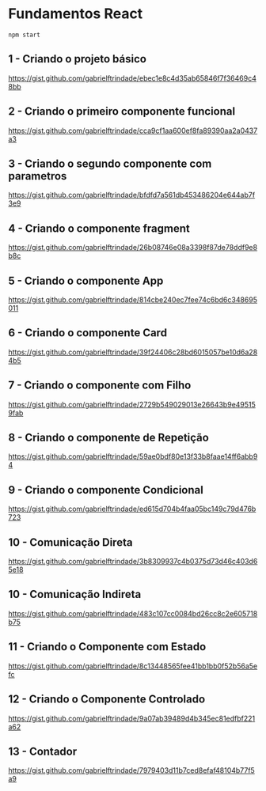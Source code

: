 # Fundamentos React

```
npm start
```

## 1 - Criando o projeto básico
https://gist.github.com/gabrielftrindade/ebec1e8c4d35ab65846f7f36469c48bb

## 2 - Criando o primeiro componente funcional
https://gist.github.com/gabrielftrindade/cca9cf1aa600ef8fa89390aa2a0437a3

## 3 - Criando o segundo componente com parametros
https://gist.github.com/gabrielftrindade/bfdfd7a561db453486204e644ab7f3e9

## 4 - Criando o componente fragment
https://gist.github.com/gabrielftrindade/26b08746e08a3398f87de78ddf9e8b8c

## 5 - Criando o componente App
https://gist.github.com/gabrielftrindade/814cbe240ec7fee74c6bd6c348695011

## 6 - Criando o componente Card
https://gist.github.com/gabrielftrindade/39f24406c28bd6015057be10d6a284b5

## 7 - Criando o componente com Filho
https://gist.github.com/gabrielftrindade/2729b549029013e26643b9e495159fab

## 8 - Criando o componente de Repetição
https://gist.github.com/gabrielftrindade/59ae0bdf80e13f33b8faae14ff6abb94

## 9 - Criando o componente Condicional
https://gist.github.com/gabrielftrindade/ed615d704b4faa05bc149c79d476b723

## 10 - Comunicação Direta
https://gist.github.com/gabrielftrindade/3b8309937c4b0375d73d46c403d65e18

## 10 - Comunicação Indireta
https://gist.github.com/gabrielftrindade/483c107cc0084bd26cc8c2e605718b75

## 11 - Criando o Componente com Estado
https://gist.github.com/gabrielftrindade/8c13448565fee41bb1bb0f52b56a5efc

## 12 - Criando o Componente Controlado
https://gist.github.com/gabrielftrindade/9a07ab39489d4b345ec81edfbf221a62

## 13 - Contador
https://gist.github.com/gabrielftrindade/7979403d11b7ced8efaf48104b77f5a9
